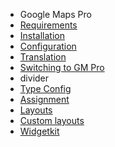 - Google Maps Pro
- [Requirements](GoogleMapsPro/requirements.md)
- [Installation](GoogleMapsPro/installation.md) 
- [Configuration](GoogleMapsPro/configuration.md)
- [Translation](GoogleMapsPro/translation.md)
- [Switching to GM Pro](GoogleMapsPro/switching_to_pro.md)
- divider
- [Type Config](GoogleMapsPro/type_config.md)
- [Assignment](GoogleMapsPro/assignment.md)
- [Layouts](GoogleMapsPro/layouts.md)
- [Custom layouts](GoogleMapsPro/custom_layouts.md)
- [Widgetkit](GoogleMapsPro/widgetkit.md)